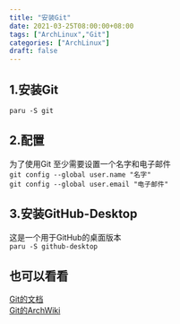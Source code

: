 ```yaml
---
title: "安装Git"
date: 2021-03-25T08:00:00+08:00
tags: ["ArchLinux","Git"]
categories: ["ArchLinux"]
draft: false
---
```


## 1.安装Git

`paru -S git`

## 2.配置

为了使用Git 至少需要设置一个名字和电子邮件  
`git config --global user.name "名字"`  
`git config --global user.email "电子邮件"`

## 3.安装GitHub-Desktop

这是一个用于GitHub的桌面版本  
`paru -S github-desktop`

## 也可以看看

[Git的文档](https://git-scm.com/doc)  
[Git的ArchWiki](https://wiki.archlinux.org/title/git)
